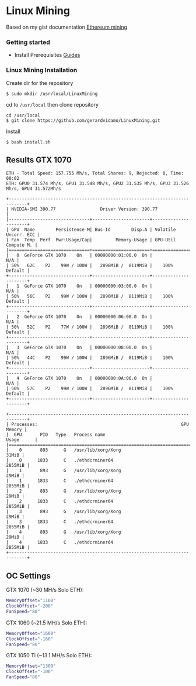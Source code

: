 # Linux Mining

Based on my gist documentation [Ethereum mining](https://gist.github.com/gerardvidamo/a5682145df27957834381b03a0949291)

### Getting started
- Install Prerequisites [Guides](https://github.com/gerardvidamo/LinuxMining/tree/master/doc)

### Linux Mining Installation
Create dir for the repository
```console
$ sudo mkdir /usr/local/LinuxMining
```
cd to  `/usr/local` then clone repository
```console
cd /usr/local
$ git clone https://github.com/gerardvidamo/LinuxMining.git
```
Install
```console
$ bash install.sh
```

## Results GTX 1070
```console
ETH - Total Speed: 157.755 Mh/s, Total Shares: 9, Rejected: 0, Time: 00:02
ETH: GPU0 31.574 Mh/s, GPU1 31.548 Mh/s, GPU2 31.535 Mh/s, GPU3 31.526 Mh/s, GPU4 31.572Mh/s
```

```console
+-----------------------------------------------------------------------------+
| NVIDIA-SMI 390.77                 Driver Version: 390.77                    |
|-------------------------------+----------------------+----------------------+
| GPU  Name        Persistence-M| Bus-Id        Disp.A | Volatile Uncorr. ECC |
| Fan  Temp  Perf  Pwr:Usage/Cap|         Memory-Usage | GPU-Util  Compute M. |
|===============================+======================+======================|
|   0  GeForce GTX 1070    On   | 00000000:01:00.0  On |                  N/A |
| 50%   62C    P2    99W / 100W |   2898MiB /  8119MiB |    100%      Default |
+-------------------------------+----------------------+----------------------+
|   1  GeForce GTX 1070    On   | 00000000:03:00.0  On |                  N/A |
| 50%   56C    P2    99W / 100W |   2896MiB /  8119MiB |    100%      Default |
+-------------------------------+----------------------+----------------------+
|   2  GeForce GTX 1070    On   | 00000000:06:00.0  On |                  N/A |
| 50%   52C    P2    77W / 100W |   2896MiB /  8119MiB |    100%      Default |
+-------------------------------+----------------------+----------------------+
|   3  GeForce GTX 1070    On   | 00000000:08:00.0  On |                  N/A |
| 50%   44C    P2    99W / 100W |   2896MiB /  8119MiB |    100%      Default |
+-------------------------------+----------------------+----------------------+
|   4  GeForce GTX 1070    On   | 00000000:0A:00.0  On |                  N/A |
| 50%   57C    P2    99W / 100W |   2896MiB /  8119MiB |    100%      Default |
+-------------------------------+----------------------+----------------------+

+-----------------------------------------------------------------------------+
| Processes:                                                       GPU Memory |
|  GPU       PID   Type   Process name                             Usage      |
|=============================================================================|
|    0       893      G   /usr/lib/xorg/Xorg                            31MiB |
|    0      1833      C   ./ethdcrminer64                             2855MiB |
|    1       893      G   /usr/lib/xorg/Xorg                            29MiB |
|    1      1833      C   ./ethdcrminer64                             2855MiB |
|    2       893      G   /usr/lib/xorg/Xorg                            29MiB |
|    2      1833      C   ./ethdcrminer64                             2855MiB |
|    3       893      G   /usr/lib/xorg/Xorg                            29MiB |
|    3      1833      C   ./ethdcrminer64                             2855MiB |
|    4       893      G   /usr/lib/xorg/Xorg                            29MiB |
|    4      1833      C   ./ethdcrminer64                             2855MiB |
+-----------------------------------------------------------------------------+
```

## OC Settings

GTX 1070 (~30 MH/s Solo ETH):
```bash
MemoryOffset="1100"
ClockOffset="-200"
FanSpeed="80"
```
GTX 1060 (~21.5 MH/s Solo ETH):
```bash
MemoryOffset="1600"
ClockOffset="-160"
FanSpeed="80"
```
GTX 1050 Ti (~13.1 MH/s Solo ETH):
```bash
MemoryOffset="1300"
ClockOffset="-100"
FanSpeed="80"
```

